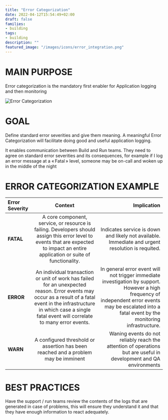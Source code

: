 ```yaml
---
title: "Error Categorization"
date: 2022-04-12T15:54:49+02:00
draft: false
families:
- building
tags:
- building
description: ""
featured_image: "/images/icons/error_integration.png"
---
```


# MAIN PURPOSE

Error categorization is the mandatory first enabler for Application logging and then monitoring

![Error Categorization](/images/building/error_categorization.png)

# GOAL

Define standard error severities and give them meaning.
A meaningful Error Categorization will facilitate doing good and useful application logging.

It enables communication between Build and Run teams. They need to agree on standard error severities and its consequences, for example if I log an error message at a « Fatal » level, someone may be on-call and woken up in the middle of the night 


# ERROR CATEGORIZATION EXAMPLE 


| Error Severity  | Context         | Implication |
|:----------------|:---------------:| -----:|
| **FATAL**       |   A core component, service, or resource is failing. Developers should assign this error level to events that are expected to impact an entire application or suite of functionality.        |  Indicates service is down and likely not available. Immediate and urgent resolution is requited.  |
| **ERROR**       | An individual transaction or unit of work has failed for an unexpected reason. Error events may occur as a result of a fatal event in the infrastructure in which case a single fatal event will correlate to many error events.             |   In general error event will not trigger immediate investigation by support. However a high frequency of independent error events may be escalated into a fatal event by the monitoring infrastructure.  |
| **WARN**        | A configured threshold or assertion has been reached and a problem may be imminent           |    Waning events do not reliably reach the attention of operations but are useful in development and QA environments  |


# BEST PRACTICES


Have the support / run teams review the contents of the logs that are generated in case of problems, this will ensure they understand it and that they have enough information to react adequately.
